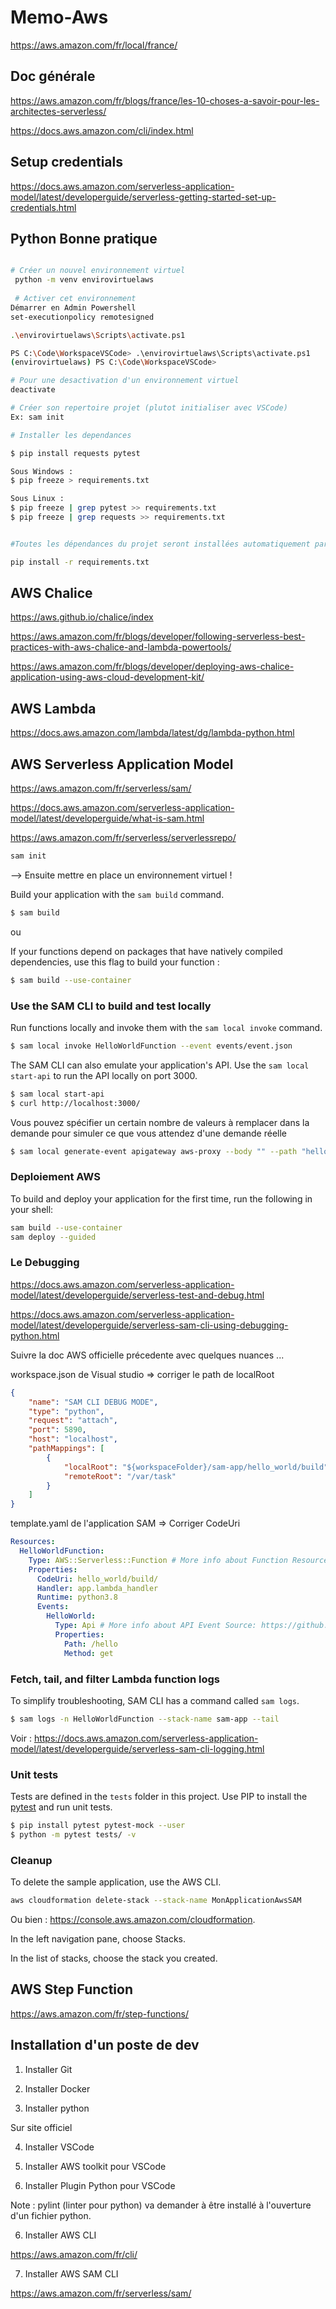 # Memo-Aws

https://aws.amazon.com/fr/local/france/

## Doc générale

https://aws.amazon.com/fr/blogs/france/les-10-choses-a-savoir-pour-les-architectes-serverless/

https://docs.aws.amazon.com/cli/index.html

## Setup credentials

https://docs.aws.amazon.com/serverless-application-model/latest/developerguide/serverless-getting-started-set-up-credentials.html

## Python Bonne pratique

```bash

# Créer un nouvel environnement virtuel
 python -m venv envirovirtuelaws
 
 # Activer cet environnement
Démarrer en Admin Powershell
set-executionpolicy remotesigned

.\envirovirtuelaws\Scripts\activate.ps1

PS C:\Code\WorkspaceVSCode> .\envirovirtuelaws\Scripts\activate.ps1
(envirovirtuelaws) PS C:\Code\WorkspaceVSCode>

# Pour une desactivation d'un environnement virtuel
deactivate

# Créer son repertoire projet (plutot initialiser avec VSCode)
Ex: sam init

# Installer les dependances

$ pip install requests pytest

Sous Windows :
$ pip freeze > requirements.txt

Sous Linux :
$ pip freeze | grep pytest >> requirements.txt
$ pip freeze | grep requests >> requirements.txt


#Toutes les dépendances du projet seront installées automatiquement par un autre utilisateur:

pip install -r requirements.txt

```

## AWS Chalice

https://aws.github.io/chalice/index

https://aws.amazon.com/fr/blogs/developer/following-serverless-best-practices-with-aws-chalice-and-lambda-powertools/

https://aws.amazon.com/fr/blogs/developer/deploying-aws-chalice-application-using-aws-cloud-development-kit/


## AWS Lambda

https://docs.aws.amazon.com/lambda/latest/dg/lambda-python.html


## AWS Serverless Application Model

https://aws.amazon.com/fr/serverless/sam/

https://docs.aws.amazon.com/serverless-application-model/latest/developerguide/what-is-sam.html

https://aws.amazon.com/fr/serverless/serverlessrepo/


```bash
sam init
```

--> Ensuite mettre en place un environnement virtuel !


Build your application with the `sam build` command.

```bash
$ sam build
```

ou

If your functions depend on packages that have natively compiled dependencies, use this flag to build your function :

```bash
$ sam build --use-container
```

### Use the SAM CLI to build and test locally

Run functions locally and invoke them with the `sam local invoke` command.

```bash
$ sam local invoke HelloWorldFunction --event events/event.json
```

The SAM CLI can also emulate your application's API. Use the `sam local start-api` to run the API locally on port 3000.

```bash
$ sam local start-api
$ curl http://localhost:3000/
```

Vous pouvez spécifier un certain nombre de valeurs à remplacer dans la demande pour simuler ce que vous attendez d'une demande réelle

```bash
$ sam local generate-event apigateway aws-proxy --body "" --path "hello" --method GET > api-event.json
```

### Deploiement AWS

To build and deploy your application for the first time, run the following in your shell:

```bash
sam build --use-container
sam deploy --guided
```

### Le Debugging

https://docs.aws.amazon.com/serverless-application-model/latest/developerguide/serverless-test-and-debug.html

https://docs.aws.amazon.com/serverless-application-model/latest/developerguide/serverless-sam-cli-using-debugging-python.html

Suivre la doc AWS officielle précedente avec quelques nuances ...

workspace.json de Visual studio => corriger le path de localRoot

```json
{
	"name": "SAM CLI DEBUG MODE",
	"type": "python",
	"request": "attach",
	"port": 5890,
	"host": "localhost",
	"pathMappings": [
		{
			"localRoot": "${workspaceFolder}/sam-app/hello_world/build",
			"remoteRoot": "/var/task"
		}
	]
}
```

template.yaml de l'application SAM => Corriger CodeUri

```yaml
Resources:
  HelloWorldFunction:
    Type: AWS::Serverless::Function # More info about Function Resource: https://github.com/awslabs/serverless-application-model/blob/master/versions/2016-10-31.md#awsserverlessfunction
    Properties:
      CodeUri: hello_world/build/
      Handler: app.lambda_handler
      Runtime: python3.8
      Events:
        HelloWorld:
          Type: Api # More info about API Event Source: https://github.com/awslabs/serverless-application-model/blob/master/versions/2016-10-31.md#api
          Properties:
            Path: /hello
            Method: get
```

### Fetch, tail, and filter Lambda function logs

To simplify troubleshooting, SAM CLI has a command called `sam logs`.

```bash
$ sam logs -n HelloWorldFunction --stack-name sam-app --tail
```

Voir : https://docs.aws.amazon.com/serverless-application-model/latest/developerguide/serverless-sam-cli-logging.html

### Unit tests
Tests are defined in the `tests` folder in this project. Use PIP to install the [pytest](https://docs.pytest.org/en/latest/) and run unit tests.

```bash
$ pip install pytest pytest-mock --user
$ python -m pytest tests/ -v
```


### Cleanup

To delete the sample application, use the AWS CLI.

```bash
aws cloudformation delete-stack --stack-name MonApplicationAwsSAM
```

Ou bien : https://console.aws.amazon.com/cloudformation.

In the left navigation pane, choose Stacks.

In the list of stacks, choose the stack you created.


## AWS Step Function

https://aws.amazon.com/fr/step-functions/


## Installation d'un poste de dev 

1. Installer Git

2. Installer Docker

3. Installer python

Sur site officiel

4. Installer VSCode

5. Installer AWS toolkit pour VSCode

6. Installer Plugin Python pour VSCode

Note : pylint (linter pour python) va demander à être installé à l'ouverture d'un fichier python.

6. Installer AWS CLI

https://aws.amazon.com/fr/cli/

7. Installer AWS SAM CLI

https://aws.amazon.com/fr/serverless/sam/
